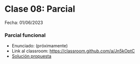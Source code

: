 # Clase 08: Parcial

Fecha: 01/06/2023

### Parcial funcional

* Enunciado: (próximamente)
* Link al classroom: https://classroom.github.com/a/Jn5kOptC
* [Solución propuesta](https://www.youtube.com/watch?v=dQw4w9WgXcQ&ab_channel=RickAstley)
